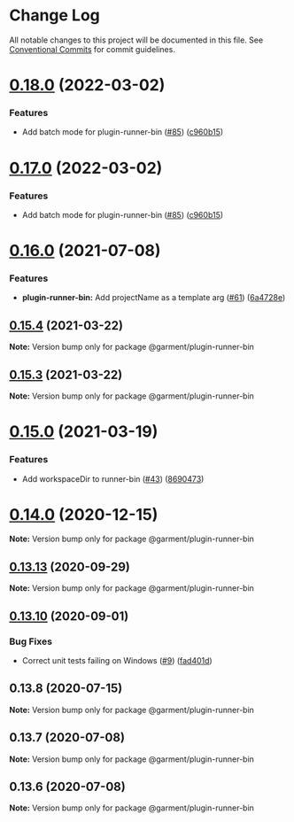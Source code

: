 # Change Log

All notable changes to this project will be documented in this file.
See [Conventional Commits](https://conventionalcommits.org) for commit guidelines.

# [0.18.0](https://github.com/farfetch/garment/compare/v0.16.3...v0.18.0) (2022-03-02)


### Features

* Add batch mode for plugin-runner-bin ([#85](https://github.com/farfetch/garment/issues/85)) ([c960b15](https://github.com/farfetch/garment/commit/c960b15c4632e7281e98c7bfdfe1a839cf6f8a3b))





# [0.17.0](https://github.com/Farfetch/garment/compare/v0.16.3...v0.17.0) (2022-03-02)


### Features

* Add batch mode for plugin-runner-bin ([#85](https://github.com/Farfetch/garment/issues/85)) ([c960b15](https://github.com/Farfetch/garment/commit/c960b15c4632e7281e98c7bfdfe1a839cf6f8a3b))





# [0.16.0](https://github.com/Farfetch/garment/compare/v0.15.4...v0.16.0) (2021-07-08)


### Features

* **plugin-runner-bin:** Add projectName as a template arg ([#61](https://github.com/Farfetch/garment/issues/61)) ([6a4728e](https://github.com/Farfetch/garment/commit/6a4728e5d2af6b9040995c04056800809c8ca574))





## [0.15.4](https://github.com/Farfetch/garment/compare/v0.15.0...v0.15.4) (2021-03-22)

**Note:** Version bump only for package @garment/plugin-runner-bin





## [0.15.3](https://github.com/Farfetch/garment/compare/v0.15.0...v0.15.3) (2021-03-22)

**Note:** Version bump only for package @garment/plugin-runner-bin





# [0.15.0](https://github.com/Farfetch/garment/compare/v0.14.6...v0.15.0) (2021-03-19)


### Features

* Add workspaceDir to runner-bin ([#43](https://github.com/Farfetch/garment/issues/43)) ([8690473](https://github.com/Farfetch/garment/commit/8690473d3b4d2b4251ec45e02f6ffd71a12e54dc))





# [0.14.0](https://github.com/Farfetch/garment/compare/v0.13.14...v0.14.0) (2020-12-15)

**Note:** Version bump only for package @garment/plugin-runner-bin





## [0.13.13](https://github.com/Farfetch/garment/compare/v0.13.12...v0.13.13) (2020-09-29)

**Note:** Version bump only for package @garment/plugin-runner-bin





## [0.13.10](https://github.com/Farfetch/garment/compare/v0.13.9...v0.13.10) (2020-09-01)


### Bug Fixes

* Correct unit tests failing on Windows ([#9](https://github.com/Farfetch/garment/issues/9)) ([fad401d](https://github.com/Farfetch/garment/commit/fad401d822672882dfc550f8185acbc698a4a6be))





## 0.13.8 (2020-07-15)

**Note:** Version bump only for package @garment/plugin-runner-bin





## 0.13.7 (2020-07-08)

**Note:** Version bump only for package @garment/plugin-runner-bin





## 0.13.6 (2020-07-08)

**Note:** Version bump only for package @garment/plugin-runner-bin
